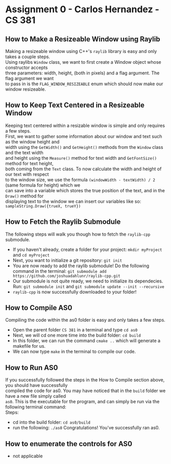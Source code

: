 # Assignment 0 - Carlos Hernandez - CS 381

## How to Make a Resizeable Window using Raylib
Making a resizeable window using C++'s `raylib` library is easy and only takes a couple steps. <br/>
Using raylibs `Window` class, we want to first create a Window object whose constructor accepts <br />
three parameters: width, height, (both in pixels) and a flag argument. The flag argument we want <br />
to pass in is the `FLAG_WINDOW_RESIZEABLE` enum which should now make our window resizeable. <br />

## How to Keep Text Centered in a Resizeable Window
Keeping text centered within a resizable window is simple and only requires a few steps. <br/>
First, we want to gather some information about our window and text such as the window height and <br />
width using the `GetWidth()` and `GetHeight()` methods from the `Window` class and the text width <br />
and height using the `Measure()` method for text width and `GetFontSize()` method for text height, <br />
both coming from the `Text` class. To now calculate the width and height of our text with respect <br />
to the window size, we use the formula `(windowWidth - textWidth) / 2` (same formula for height) which we <br />
can save into a variable which stores the true position of the text, and in the `Draw()` method for <br />
displaying text to the window we can insert our variables like so: `sampleString.Draw({trueX, trueY})` <br/>

## How to Fetch the Raylib Submodule
The following steps will walk you though how to fetch the `raylib-cpp` submodule. <br />
- If you haven't already, create a folder for your project: `mkdir myProject` and `cd myProject`
- Next, you want to initialize a git repository: `git init`
- You are now ready to add the raylib submodule! Do the following command in the terminal: `git submodule add https://github.com/joshuadahlunr/raylib-cpp.git`
- Our submodule is not quite ready, we need to initialize its dependecies. Run: `git submodule init` and `git submodule update --init --recursive`
- `raylib-cpp` is now successfully downloaded to your folder!

## How to Compile AS0
Compiling the code within the as0 folder is easy and only takes a few steps. <br />
- Open the parent folder `CS 381` in a terminal and type `cd as0`
- Next, we will cd one more time into the build folder: `cd build`
- In this folder, we can run the command `cmake ..` which will generate a makefile for us.
- We can now type `make` in the terminal to compile our code.

## How to Run AS0
If you successfully followed the steps in the How to Compile section above, you should have successfully <br />
compiled the code for as0. You may have noticed that in the `build` folder we have a new file simply called <br />
`as0`. This is the executable for the program, and can simply be run via the following terminal command: <br />
Steps: <br />
- cd into the build folder: `cd as0/build`
- run the following: `./as0`
Congratulations! You've successfully ran as0. <br />

## How to enumerate the controls for AS0
- not applicable